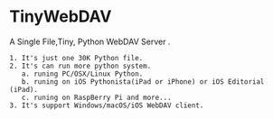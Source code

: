 # TinyWebDAV

A Single File,Tiny, Python WebDAV Server .


    1. It's just one 30K Python file.
    2. It's can run more python system.
       a. runing PC/OSX/Linux Python.
       b. runing on iOS Pythonista(iPad or iPhone) or iOS Editorial (iPad).
       c. runing on RaspBerry Pi and more...
    3. It's support Windows/macOS/iOS WebDAV client.
